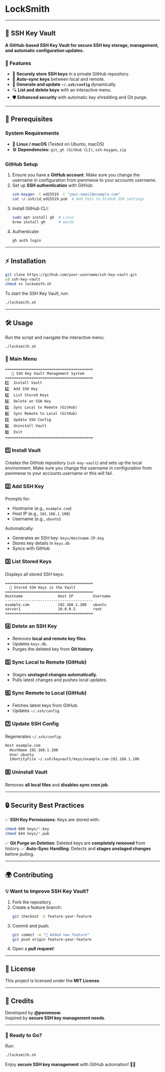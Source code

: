 # LockSmith
---

## **🔐 SSH Key Vault**
**A GitHub-based SSH Key Vault for secure SSH key storage, management, and automatic configuration updates.**

### **🚀 Features**
- 🔑 **Securely store SSH keys** in a private GitHub repository.
- 📁 **Auto-sync keys** between local and remote.
- 🔄 **Generate and update `~/.ssh/config`** dynamically.
- 🔍 **List and delete keys** with an interactive menu.
- 🛡️ **Enhanced security** with automatic key shredding and Git purge.

---

## **📌 Prerequisites**
### **System Requirements**
- 🐧 **Linux / macOS** (Tested on Ubuntu, macOS)
- 🛠️ **Dependencies:** `git`, `gh (GitHub CLI)`, `ssh-keygen`, `zip`

### **GitHub Setup**
1. Ensure you have a **GitHub account**.  Make sure you change the username in configuration from pwnmeow to your accounts username.
2. Set up **SSH authentication** with GitHub:
   ```sh
   ssh-keygen -t ed25519 -C "your-email@example.com"
   cat ~/.ssh/id_ed25519.pub  # Add this to GitHub SSH settings
   ```
3. Install GitHub CLI:
   ```sh
   sudo apt install gh  # Linux
   brew install gh      # macOS
   ```
4. Authenticate:
   ```sh
   gh auth login
   ```

---

## **⚡ Installation**
```sh
git clone https://github.com/your-username/ssh-key-vault.git
cd ssh-key-vault
chmod +x locksmith.sh
```
To start the SSH Key Vault, run:
```sh
./locksmith.sh
```

---

## **🛠️ Usage**
Run the script and navigate the interactive menu:
```sh
./locksmith.sh
```
### **📜 Main Menu**
```
========================================
   🔐 SSH Key Vault Management System   
========================================
1️⃣  Install Vault
2️⃣  Add SSH Key
3️⃣  List Stored Keys
4️⃣  Delete an SSH Key
5️⃣  Sync Local to Remote (GitHub)
6️⃣  Sync Remote to Local (GitHub)
7️⃣  Update SSH Config
8️⃣  Uninstall Vault
9️⃣  Exit
========================================
```

### **1️⃣ Install Vault**
Creates the GitHub repository (`ssh-key-vault`) and sets up the local environment. Make sure you change the username in configuration from pwnmeow to your accounts username or this will fail.

### **2️⃣ Add SSH Key**
Prompts for:
- Hostname (e.g., `example.com`)
- Host IP (e.g., `192.168.1.100`)
- Username (e.g., `ubuntu`)

Automatically:
- Generates an SSH key: `keys/Hostname-IP.key`
- Stores key details in `keys.db`
- Syncs with GitHub

### **3️⃣ List Stored Keys**
Displays all stored SSH keys:
```
========================================
  🔑 Stored SSH Keys in the Vault
========================================
Hostname                Host IP         Username
----------------------------------------
example.com             192.168.1.100   ubuntu
server1                 10.0.0.5        root
========================================
```

### **4️⃣ Delete an SSH Key**
- Removes **local and remote key files**.
- Updates `keys.db`.
- Purges the deleted key from **Git history**.

### **5️⃣ Sync Local to Remote (GitHub)**
- Stages **unstaged changes automatically**.
- Pulls latest changes and pushes local updates.

### **6️⃣ Sync Remote to Local (GitHub)**
- Fetches latest keys from GitHub.
- Updates `~/.ssh/config`.

### **7️⃣ Update SSH Config**
Regenerates `~/.ssh/config`:
```sh
Host example.com
  HostName 192.168.1.100
  User ubuntu
  IdentityFile ~/.ssh/keyvault/keys/example.com-192.168.1.100
```

### **8️⃣ Uninstall Vault**
Removes **all local files** and **disables sync cron job**.

---

## **🔒 Security Best Practices**
✅ **SSH Key Permissions**: Keys are stored with:
   ```sh
   chmod 600 keys/*.key
   chmod 644 keys/*.pub
   ```
✅ **Git Purge on Deletion**: Deleted keys are **completely removed** from history.
✅ **Auto-Sync Handling**: Detects and **stages unstaged changes** before pulling.

---

## **🌍 Contributing**
### **💡 Want to Improve SSH Key Vault?**
1. Fork the repository.
2. Create a feature branch:  
   ```sh
   git checkout -b feature-your-feature
   ```
3. Commit and push:
   ```sh
   git commit -m "🚀 Added new feature"
   git push origin feature-your-feature
   ```
4. Open a **pull request**!

---

## **📜 License**
This project is licensed under the **MIT License**.

---

## **🤝 Credits**
Developed by **@pwnmeow**.  
Inspired by **secure SSH key management needs**.

---

### **🚀 Ready to Go?**
Run:
```sh
./locksmith.sh
```
Enjoy **secure SSH key management** with GitHub automation! 🔐🔥
